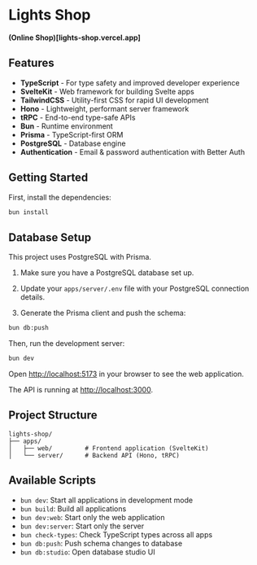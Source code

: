 # Lights Shop

<b>(Online Shop)[lights-shop.vercel.app]</b>

## Features

- **TypeScript** - For type safety and improved developer experience
- **SvelteKit** - Web framework for building Svelte apps
- **TailwindCSS** - Utility-first CSS for rapid UI development
- **Hono** - Lightweight, performant server framework
- **tRPC** - End-to-end type-safe APIs
- **Bun** - Runtime environment
- **Prisma** - TypeScript-first ORM
- **PostgreSQL** - Database engine
- **Authentication** - Email & password authentication with Better Auth

## Getting Started

First, install the dependencies:

```bash
bun install
```

## Database Setup

This project uses PostgreSQL with Prisma.

1. Make sure you have a PostgreSQL database set up.
2. Update your `apps/server/.env` file with your PostgreSQL connection details.

3. Generate the Prisma client and push the schema:
```bash
bun db:push
```


Then, run the development server:

```bash
bun dev
```

Open [http://localhost:5173](http://localhost:5173) in your browser to see the web application.

The API is running at [http://localhost:3000](http://localhost:3000).



## Project Structure

```
lights-shop/
├── apps/
│   ├── web/         # Frontend application (SvelteKit)
│   └── server/      # Backend API (Hono, tRPC)
```

## Available Scripts

- `bun dev`: Start all applications in development mode
- `bun build`: Build all applications
- `bun dev:web`: Start only the web application
- `bun dev:server`: Start only the server
- `bun check-types`: Check TypeScript types across all apps
- `bun db:push`: Push schema changes to database
- `bun db:studio`: Open database studio UI
